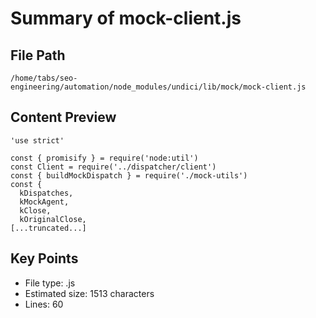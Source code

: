 # Summary of mock-client.js
  
## File Path
`/home/tabs/seo-engineering/automation/node_modules/undici/lib/mock/mock-client.js`

## Content Preview
```
'use strict'

const { promisify } = require('node:util')
const Client = require('../dispatcher/client')
const { buildMockDispatch } = require('./mock-utils')
const {
  kDispatches,
  kMockAgent,
  kClose,
  kOriginalClose,
[...truncated...]
```

## Key Points
- File type: .js
- Estimated size: 1513 characters
- Lines: 60

